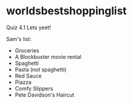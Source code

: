 # worldsbestshoppinglist
Quiz 4.1
Lets yeet!

Sam's list:
- Groceries
- A Blockbuster movie rental
- Spaghetti
- Pasta (not spaghetti)
- Red Sauce
- Piazza
- Comfy Slippers
- Pete Davidson's Haircut
